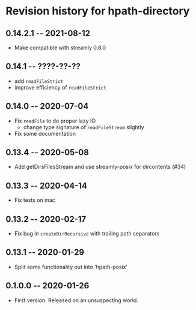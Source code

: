 # Revision history for hpath-directory

## 0.14.2.1 -- 2021-08-12

- Make compatible with streamly 0.8.0

## 0.14.1 -- ????-??-??

- add `readFileStrict`
- improve efficiency of `readFileStrict`

## 0.14.0 -- 2020-07-04

* Fix `readFile` to do proper lazy IO
  * change type signature of `readFileStream` slightly
* Fix some documentation

## 0.13.4 -- 2020-05-08

* Add getDirsFilesStream and use streamly-posix for dircontents (#34)

## 0.13.3 -- 2020-04-14

* Fix tests on mac

## 0.13.2 -- 2020-02-17

* Fix bug in `createDirRecursive` with trailing path separators

## 0.13.1 -- 2020-01-29

* Split some functionality out into 'hpath-posix'

## 0.1.0.0 -- 2020-01-26

* First version. Released on an unsuspecting world.
